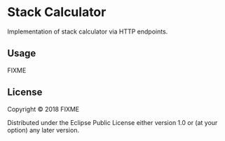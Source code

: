 # Stack Calculator

Implementation of stack calculator via HTTP endpoints.

## Usage

FIXME

## License

Copyright © 2018 FIXME

Distributed under the Eclipse Public License either version 1.0 or (at
your option) any later version.
